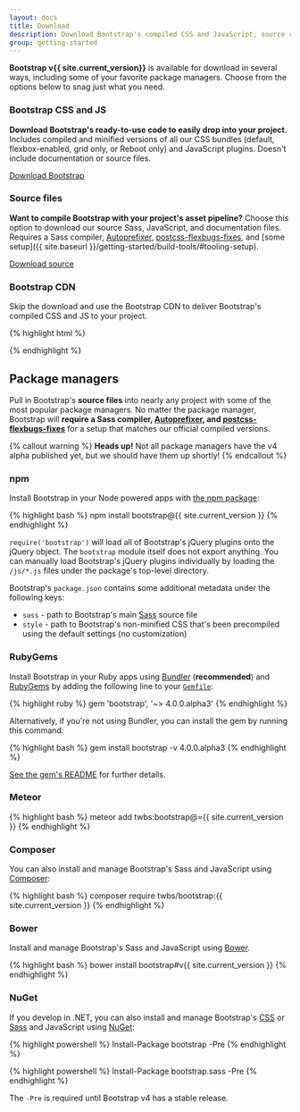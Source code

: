 ```yaml
---
layout: docs
title: Download
description: Download Bootstrap's compiled CSS and JavaScript, source code, or include it with your favorite package manager.
group: getting-started
---
```


**Bootstrap v{{ site.current_version}}** is available for download in several ways, including some of your favorite package managers. Choose from the options below to snag just what you need.

### Bootstrap CSS and JS

**Download Bootstrap's ready-to-use code to easily drop into your project.** Includes compiled and minified versions of all our CSS bundles (default, flexbox-enabled, grid only, or Reboot only) and JavaScript plugins. Doesn't include documentation or source files.

<a href="{{ site.download.dist }}" class="btn btn-lg btn-bs btn-outline" onclick="ga('send', 'event', 'Getting started', 'Download', 'Download Bootstrap');">Download Bootstrap</a>

### Source files
**Want to compile Bootstrap with your project's asset pipeline?** Choose this option to download our source Sass, JavaScript, and documentation files. Requires a Sass compiler, [Autoprefixer](https://github.com/postcss/autoprefixer), [postcss-flexbugs-fixes](https://github.com/luisrudge/postcss-flexbugs-fixes), and [some setup]({{ site.baseurl }}/getting-started/build-tools/#tooling-setup).

<a href="{{ site.download.source }}" class="btn btn-bs btn-outline" onclick="ga('send', 'event', 'Getting started', 'Download', 'Download source');">Download source</a>

### Bootstrap CDN

Skip the download and use the Bootstrap CDN to deliver Bootstrap's compiled CSS and JS to your project.

{% highlight html %}
<link rel="stylesheet" href="{{ site.cdn.css }}" integrity="{{ site.cdn.css_hash }}" crossorigin="anonymous">
<script src="{{ site.cdn.js }}" integrity="{{ site.cdn.js_hash }}" crossorigin="anonymous"></script>
{% endhighlight %}

## Package managers

Pull in Bootstrap's **source files** into nearly any project with some of the most popular package managers. No matter the package manager, Bootstrap will **require a Sass compiler, [Autoprefixer](https://github.com/postcss/autoprefixer), and [postcss-flexbugs-fixes](https://github.com/luisrudge/postcss-flexbugs-fixes)** for a setup that matches our official compiled versions.

{% callout warning %}
**Heads up!** Not all package managers have the v4 alpha published yet, but we should have them up shortly!
{% endcallout %}

### npm

Install Bootstrap in your Node powered apps with [the npm package](https://www.npmjs.org/package/bootstrap):

{% highlight bash %}
npm install bootstrap@{{ site.current_version }}
{% endhighlight %}

`require('bootstrap')` will load all of Bootstrap's jQuery plugins onto the jQuery object. The `bootstrap` module itself does not export anything. You can manually load Bootstrap's jQuery plugins individually by loading the `/js/*.js` files under the package's top-level directory.

Bootstrap's `package.json` contains some additional metadata under the following keys:

- `sass` - path to Bootstrap's main [Sass](http://sass-lang.com/) source file
- `style` - path to Bootstrap's non-minified CSS that's been precompiled using the default settings (no customization)

### RubyGems

Install Bootstrap in your Ruby apps using [Bundler](https://bundler.io/) (**recommended**) and [RubyGems](https://rubygems.org/) by adding the following line to your [`Gemfile`](https://bundler.io/gemfile.html):

{% highlight ruby %}
gem 'bootstrap', '~> 4.0.0.alpha3'
{% endhighlight %}

Alternatively, if you're not using Bundler, you can install the gem by running this command:

{% highlight bash %}
gem install bootstrap -v 4.0.0.alpha3
{% endhighlight %}

[See the gem's README](https://github.com/twbs/bootstrap-rubygem/blob/master/README.md) for further details.

### Meteor

{% highlight bash %}
meteor add twbs:bootstrap@={{ site.current_version }}
{% endhighlight %}

### Composer

You can also install and manage Bootstrap's Sass and JavaScript using [Composer](https://getcomposer.org):

{% highlight bash %}
composer require twbs/bootstrap:{{ site.current_version }}
{% endhighlight %}

### Bower

Install and manage Bootstrap's Sass and JavaScript using [Bower](https://bower.io).

{% highlight bash %}
bower install bootstrap#v{{ site.current_version }}
{% endhighlight %}

### NuGet

If you develop in .NET, you can also install and manage Bootstrap's [CSS](https://www.nuget.org/packages/bootstrap/) or [Sass](https://www.nuget.org/packages/bootstrap.sass/) and JavaScript using [NuGet](https://www.nuget.org):

{% highlight powershell %}
Install-Package bootstrap -Pre
{% endhighlight %}

{% highlight powershell %}
Install-Package bootstrap.sass -Pre
{% endhighlight %}

The `-Pre` is required until Bootstrap v4 has a stable release.
